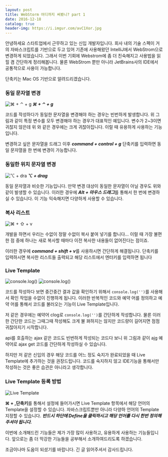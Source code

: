 ```yaml
---
layout: post
title: WebStorm 어디까지 써봤니? part 1
date: 2016-12-18
catalog: true
header-img: https://i.imgur.com/avC1Xor.jpg
---
```


안녕하세요 스타트업에서 근무하고 있는 신입 개발자입니다. 회사 내의 기술 스펙이 거의 자바스크립트를 기반으로 두고 있어 기존에 사용해왔던 IntelliJ에서 WebStrom으로 변경하게 되었습니다. 그래서 이번 기회에 Webstrom에 좀 더 친숙해지고 사용법을 읽힐 겸 간단하게 정리해봅니다.
물론 WebStrom 뿐만 아니라 JetBrains사의 IDE에서 공통적으로 사용이 가능합니다.  

단축키는 Mac OS 기반으로 알려드리겠습니다.


### 동일 문자열 변경

![⌘ + ⌃ + g](https://i.imgur.com/fAMA6Or.gif  "⌘ + ⌃ + g")
***⌘ + ⌃ + g***


코드를 작성하다가 동일한 문자열을 변경해야 하는 경우는 빈번하게 발생합니다. 위 그림과 같이 특정 변수를 모두 변경해야 하는 경우가 대표적인 예입니다. 변수가 2~3이면 귀찮지 않은데 위 와 같은 경우에는 크게 귀찮아집니다. 이럴 때 유용하게 사용하는 기능입니다.

변경하고 싶은 문자열을 드래그 이후 ***command + control + g***  단축키를 입력하면 동일 문자열을 한 번에 변경이 가능합니다.

### 동일한 위치 문자열 변경
![⌥  + dra](https://i.imgur.com/Z5IYg6w.gif  "⌥  + drag")
***⌥  + drag***

동일 문자열과 비슷한 기능입니다. 만약 변경 대상이 동일한 문자열이 아닐 경우도 위와 같이 발생할 수 있습니다. 이러한 경우에 ***Alt + 마우스 드래그***를 통해서 한 번에 변경하실 수 있습니다. 이 기능 익숙해지면 다양하게 사용할 수 있습니다.

### 복사 리스트
![⌘  + ⇧ + v ](https://i.imgur.com/6ClfGhw.gif)

개발을 하면서 우리는 수없이 정말 수없이 복사 붙여 넣기를 합니다... 이럴 때 가장 불편한 점 중에 하나는 새로 복사할 때마다 이전 복사한 내용들이 없어진다는 점이죠.


이러한 경우에 ***command + shift + v***를 사용하시면 간단하게 해결됩니다. 단축키를 입력하시면 복사한 리스트들 출력되고 해당 리스트에서 엔터키를 입력하면 됩니다
### Live Template
![console.log()](https://i.imgur.com/ojSSHaC.gif)
![console.log()](https://i.imgur.com/SPMRe1P.gif)


코드를 작성하다 보면 중간중간 결과 값을 확인하기 위해서 `console.log('')`를 사용해서 확인 작업을 수없이 진행하게 됩니다. 이러한 반복적인 코드와 예약 어를 정의하고 예약 어를 통해서 코드를 불러오는 기능이 Live Template입니다.

저 같은 경우에는 예약어 clog로 `console.log('')`를 간단하게 작성합니다. 물론 이러한 간단한 코드는 그때그때 작성해도 크게 불 펴하지는 않지만 코드량이 길어지면 점점 귀찮아지기 시작합니다.

api를 호출하는 ajax 같은 코드도 빈번하게 작성되는 코드다 보니 위 그림과 같이 ajg 예약어로  ajax get 코드를 간단하게 작성하실 수 있습니다.

하지만 저 같은 신입의 경우 해당 코드를 어느 정도 숙지가 완료되었을 때 Live Template에 추가하는 것을 권장드립니다. 코드를 숙지하지 않고 IDE기능을 통해서만 작성하는 것은 좋은 습관은 아니라고 생각합니다.

### Live Template 등록 방법
![Live Template](https://i.imgur.com/SPMRe1P.gif)

**⌘ + ,단축키**를 통해서 설정에 들어가시면 Live Template 항목에서 해당 언어의 Template을 설정할 수 있습니다. 자바스크립트뿐만 아니라 다양하 언어의 Template 지정할 수 있습니다. ***반드시 하단에 Define을 클릭하시고 해당 언어를 다시 한번 정의해주셔야 됩니다.***

이번에 소개해드린 기능들은 제가 가장 많이 사용하고, 유용하게 사용하는 기능들입니다. 앞으로는 좀 더 막강한 기능들을 공부해서 소개하여드리도록 하겠습니다.


조금이나마 도움이 되셨기를 바랍니다. 긴 글 읽어주셔서 감사드립니다.
